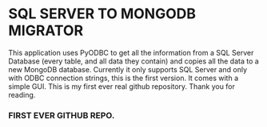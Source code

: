 # SQL SERVER TO MONGODB MIGRATOR

This application uses PyODBC to get all the information from a SQL Server Database (every table, and all data they contain)
and copies all the data to a new MongoDB database.
Currently it only supports SQL Server and only with ODBC connection strings, this is the first version.
It comes with a simple GUI.
This is my first ever real github repository.
Thank you for reading.

### FIRST EVER GITHUB REPO.

